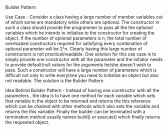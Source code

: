
Builder Pattern

Use Case - Consider a class having a large number of member variables out of which some are mandatory while others are optional. The constructor in such a class should provide the programmer to pass all the the optional variables which he intends to initialise to the constructor for creating the object. If the number of optional parameters is n, the total number of overloaded constructors required for satisfying every combination of optional parameter will be 2^n. Clearly having this large number of constructors is not practical/readable. One solution for this use case is to simply provide one constructor with all the parameter and the initiator needs to provide default/null values for the arguments he/she doesn't wish to pass. Such a constructor will have a large number of parameters which is difficult not only to write everytime you need to initialize an object but also not readable. The solution is the Builder Pattern.

Idea Behind Builder Pattern - Instead of having one constructor with all the parameters , the idea is to have one method for each variable which sets that variable in the object to be returned and returns the this reference which can be chained with other methods which also sets the variable and returns the this variable. Finally the builder can be terminated with a termination method usually names build() or execute() which finally returns the requested object.
